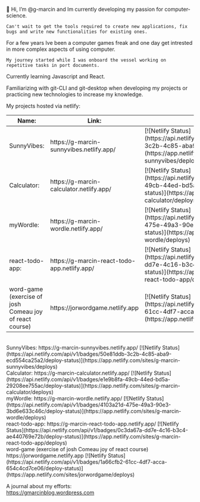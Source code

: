 👋 Hi, I’m @g-marcin and Im currently developing my passion for computer-science. 

    Can't wait to get the tools required to create new applications, fix bugs and write new functionalities for existing ones. 
  
For a few years Ive been a computer games freak and one day get intrested in more complex aspects of using computer. 
  
    My journey started while I was onboard the vessel working on repetitive tasks in port documents.
 

Currently learning Javascript and React.

Familiarizing with git-CLI and git-desktop when developing my projects or practicing new technologies to increase my knowledge.

My projects hosted via netlify:
<table class="tg">
<thead>
  <tr>
    <th class="tg-0lax">Name:</th>
    <th class="tg-0lax">Link:</th>
    <th class="tg-0lax">Status:</th>
  </tr>
</thead>
<tbody>
  <tr>
    <td class="tg-0lax">SunnyVibes:</td>
    <td class="tg-0lax">https://g-marcin-sunnyvibes.netlify.app/</td>
    <td class="tg-0lax">[![Netlify Status](https://api.netlify.com/api/v1/badges/50e81ddb-3c2b-4c85-aba9-ecd554ca25a2/deploy-status)](https://app.netlify.com/sites/g-marcin-sunnyvibes/deploys)</td>
  </tr>
  <tr>
    <td class="tg-0lax">Calculator:</td>
    <td class="tg-0lax">https://g-marcin-calculator.netlify.app/</td>
    <td class="tg-0lax">[![Netlify Status](https://api.netlify.com/api/v1/badges/e1e9b8fa-49cb-44ed-bd5a-29208ee755ac/deploy-status)](https://app.netlify.com/sites/g-marcin-calculator/deploys)</td>
  </tr>
  <tr>
    <td class="tg-0lax">myWordle:</td>
    <td class="tg-0lax">https://g-marcin-wordle.netlify.app/</td>
    <td class="tg-0lax">[![Netlify Status](https://api.netlify.com/api/v1/badges/4103a21d-475e-49a3-90e3-3bd6e633c46c/deploy-status)](https://app.netlify.com/sites/g-marcin-wordle/deploys)</td>
  </tr>
  <tr>
    <td class="tg-0lax">react-todo-app:</td>
    <td class="tg-0lax">https://g-marcin-react-todo-app.netlify.app/</td>
    <td class="tg-0lax">[![Netlify Status](https://api.netlify.com/api/v1/badges/0c3da67a-dd7e-4c16-b3c4-ae440769e72b/deploy-status)](https://app.netlify.com/sites/g-marcin-react-todo-app/deploys)</td>
  </tr>
  <tr>
    <td class="tg-0lax">word-game (exercise of josh Comeau joy of react course)</td>
    <td class="tg-0lax">https://jorwordgame.netlify.app</td>
    <td class="tg-0lax">[![Netlify Status](https://api.netlify.com/api/v1/badges/1a66cfb2-61cc-4df7-acca-654c4cd7ce06/deploy-status)](https://app.netlify.com/sites/jorwordgame/deploys)</td>
  </tr>
</tbody>
</table>



</br>
SunnyVibes:
https://g-marcin-sunnyvibes.netlify.app/
[![Netlify Status](https://api.netlify.com/api/v1/badges/50e81ddb-3c2b-4c85-aba9-ecd554ca25a2/deploy-status)](https://app.netlify.com/sites/g-marcin-sunnyvibes/deploys)
</br>
Calculator:
https://g-marcin-calculator.netlify.app/
[![Netlify Status](https://api.netlify.com/api/v1/badges/e1e9b8fa-49cb-44ed-bd5a-29208ee755ac/deploy-status)](https://app.netlify.com/sites/g-marcin-calculator/deploys)
</br>
myWordle:
https://g-marcin-wordle.netlify.app/
[![Netlify Status](https://api.netlify.com/api/v1/badges/4103a21d-475e-49a3-90e3-3bd6e633c46c/deploy-status)](https://app.netlify.com/sites/g-marcin-wordle/deploys)
</br>
react-todo-app:
https://g-marcin-react-todo-app.netlify.app/
[![Netlify Status](https://api.netlify.com/api/v1/badges/0c3da67a-dd7e-4c16-b3c4-ae440769e72b/deploy-status)](https://app.netlify.com/sites/g-marcin-react-todo-app/deploys)
</br>
word-game (exercise of josh Comeau joy of react course)
https://jorwordgame.netlify.app
[![Netlify Status](https://api.netlify.com/api/v1/badges/1a66cfb2-61cc-4df7-acca-654c4cd7ce06/deploy-status)](https://app.netlify.com/sites/jorwordgame/deploys)

A journal about my efforts:
</br>
https://gmarcinblog.wordpress.com


 
